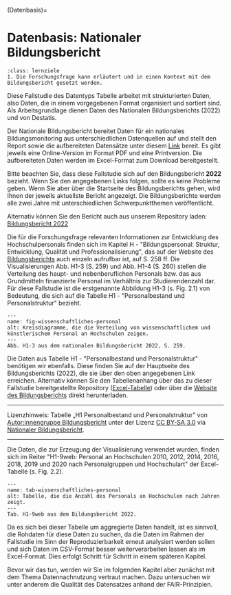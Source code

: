 (Datenbasis)=
# Datenbasis: Nationaler Bildungsbericht 

```{admonition} Lernziel: Forschungsfrage
:class: lernziele
1. Die Forschungsfrage kann erläutert und in einen Kontext mit dem Bildungsbericht gesetzt werden.
``` 

Diese Fallstudie des Datentyps Tabelle arbeitet mit strukturierten Daten, also Daten, die in einem vorgegebenen Format organisiert und sortiert sind. Als Arbeitsgrundlage dienen Daten des Nationalen Bildungsberichts (2022) und von Destatis.

Der Nationale Bildungsbericht bereitet Daten für ein nationales Bildungsmonitoring aus unterschiedlichen Datenquellen auf und stellt den Report sowie die aufbereiteten Datensätze unter diesem <a href="https://www.bildungsbericht.de/de/bildungsberichte-seit-2006/bildungsbericht-2022/bildung-in-deutschland-2022#10" class="external-link" target="_blank">Link</a> bereit. Es gibt jeweils eine Online-Version im Format PDF und eine Printversion. Die aufbereiteten Daten werden im Excel-Format zum Download bereitgestellt. 

Bitte beachten Sie, dass diese Fallstudie sich auf den Bildungsbericht **2022** bezieht. Wenn Sie den angegebenen Links folgen, sollte es keine Probleme geben. Wenn Sie aber über die Startseite des Bildungsberichts gehen, wird Ihnen der jeweils aktuellste Bericht angezeigt. Die Bildungsberichte werden alle zwei Jahre mit unterschiedlichen Schwerpunktthemen veröffentlicht.

Alternativ können Sie den Bericht auch aus unserem Repository laden: [Bildungsbericht 2022](Data/bildungsbericht-2022.pdf)

Die für die Forschungsfrage relevanten Informationen zur Entwicklung des Hochschulpersonals finden sich im Kapitel H - "Bildungspersonal: Struktur, Entwicklung, Qualität und Professionalisierung", das auf der Website des <a href="https://www.bildungsbericht.de/de/bildungsberichte-seit-2006/bildungsbericht-2022/pdf-dateien-2022/bildungsbericht-2022-kapitel-h.pdf" class="external-link" target="_blank">Bildungsberichts</a> auch einzeln aufrufbar ist, auf S. 258 ff. Die Visualisierungen Abb. H1-3 (S. 259) und Abb. H1-4 (S. 260) stellen die Verteilung des haupt- und nebenberuflichen Personals bzw. das aus Grundmitteln finanzierte Personal im Verhältnis zur Studierendenzahl dar. Für diese Fallstudie ist die erstgenannte Abbildung H1-3 (s. Fig. 2.1) von Bedeutung, die sich auf die Tabelle H1 - "Personalbestand und Personalstruktur" bezieht.

```{figure} _images/Abb_H1-3.png
---
name: fig-wissenschaftliches-personal
alt: Kreisdiagramme, die die Verteilung von wissenschaftlichem und künstlerischem Personal an Hochschulen zeigen.
---
Abb. H1-3 aus dem nationalen Bildungsbericht 2022, S. 259.
```

Die Daten aus Tabelle H1 - "Personalbestand und Personalstruktur" benötigen wir ebenfalls. Diese finden Sie auf der Hauptseite des Bildungsberichts (2022), die sie über den oben angegebenen Link erreichen. Alternativ können Sie den Tabellenanhang über das zu dieser Fallstudie bereitgestellte Repository ([Excel-Tabelle](Data/h1-anhang.xlsx)) oder über die <a href="https://www.bildungsbericht.de/de/bildungsberichte-seit-2006/bildungsbericht-2022/excel-bildungsbericht-2022/h1-anhang.xlsx">Website des Bildungsberichts</a> direkt herunterladen.  
 
---

Lizenzhinweis: Tabelle „H1 Personalbestand und Personalstruktur” von <a href="https://www.bildungsbericht.de/de/autor-innengruppe-bildungsbericht" class="external-link" target="_blank">Autor:innengruppe Bildungsbericht</a> unter der Lizenz <a href="https://creativecommons.org/licenses/by-sa/3.0/de/deed.de" class="external-link" target="_blank">CC BY-SA 3.0</a> via <a href="https://www.bildungsbericht.de/de/bildungsberichte-seit-2006/bildungsbericht-2022/bildung-in-deutschland-2022#10" class="external-link" target="_blank">Nationaler Bildungsbericht</a>.

---

Die Daten, die zur Erzeugung der Visualisierung verwendet wurden, finden sich im Reiter "H1-9web: Personal an Hochschulen 2010, 2012, 2014, 2016, 2018, 2019 und 2020 nach Personalgruppen und Hochschulart" der Excel-Tabelle (s. Fig. 2.2).  

```{figure} _images/Tab_H1-9web.png
---
name: tab-wissenschaftliches-personal
alt: Tabelle, die die Anzahl des Personals an Hochschulen nach Jahren zeigt.
---
Tab. H1-9web aus dem Bildungsbericht 2022.
```

Da es sich bei dieser Tabelle um aggregierte Daten handelt, ist es sinnvoll, die Rohdaten für diese Daten zu suchen, da die Daten im Rahmen der Fallstudie im Sinn der Reproduzierbarkeit erneut analysiert werden sollen und sich Daten im CSV-Format besser weiterverarbeiten lassen als im Excel-Format. Dies erfolgt Schritt für Schritt in einem späteren Kapitel.  

Bevor wir das tun, werden wir Sie im folgenden Kapitel aber zunächst mit dem Thema Datennachnutzung vertraut machen. Dazu untersuchen wir unter anderem die Qualität des Datensatzes anhand der FAIR-Prinzipien.
